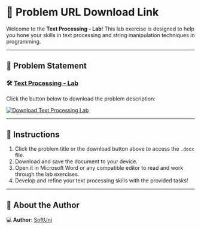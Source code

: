 # 📝 Problem URL Download Link

Welcome to the **Text Processing - Lab**! This lab exercise is designed to help you hone your skills in text processing and string manipulation techniques in programming.

---

## 📄 Problem Statement

### 🛠️ [Text Processing - Lab](https://github.com/user-attachments/files/17949638/TextProcessing-Lab.docx)
Click the button below to download the problem description:

[![Download Text Processing Lab](https://img.shields.io/badge/Download-Text_Processing_Lab-blue?style=for-the-badge&logo=microsoftword)](https://github.com/user-attachments/files/17949638/TextProcessing-Lab.docx)

---

## 📌 Instructions
1. Click the problem title or the download button above to access the `.docx` file.
2. Download and save the document to your device.
3. Open it in Microsoft Word or any compatible editor to read and work through the lab exercises.
4. Develop and refine your text processing skills with the provided tasks!

---


## 👤 About the Author

💻 **Author**: [SoftUni](https://softuni.bg/) 
